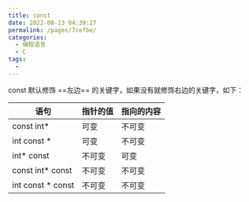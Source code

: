 ```yaml
---
title: const
date: 2022-08-13 04:39:27
permalink: /pages/7cefbe/
categories: 
  - 编程语言
  - C
tags: 
  - 
---
```




const 默认修饰 ==左边== 的关键字，如果没有就修饰右边的关键字，如下：

|语句|指针的值|指向的内容|
|--|--|--
|const int*|可变|不可变
|int const *|可变|不可变
|int* const|不可变|可变
|const int* const|不可变|不可变
|int const * const|不可变|不可变
